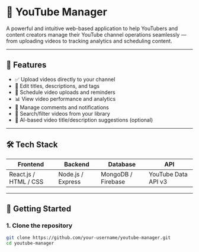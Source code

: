 # 🎥 YouTube Manager

A powerful and intuitive web-based application to help YouTubers and content creators manage their YouTube channel operations seamlessly — from uploading videos to tracking analytics and scheduling content.

---

## 📌 Features

- ✅ Upload videos directly to your channel
- 📝 Edit titles, descriptions, and tags
- 📅 Schedule video uploads and reminders
- 📊 View video performance and analytics
- 💬 Manage comments and notifications
- 🔎 Search/filter videos from your library
- 🧠 AI-based video title/description suggestions (optional)

---

## 🛠 Tech Stack

| Frontend | Backend | Database | API |
|----------|---------|----------|-----|
| React.js / HTML / CSS | Node.js / Express | MongoDB / Firebase | YouTube Data API v3 |

---

## 🚀 Getting Started

### 1. Clone the repository

```bash
git clone https://github.com/your-username/youtube-manager.git
cd youtube-manager
